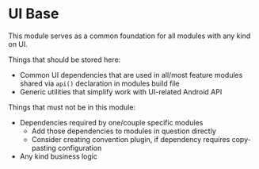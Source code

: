 # UI Base

This module serves as a common foundation for all modules with any kind on UI.

Things that should be stored here:

* Common UI dependencies that are used in all/most feature modules shared via `api()` declaration in modules build file
* Generic utilities that simplify work with UI-related Android API

Things that must not be in this module:

* Dependencies required by one/couple specific modules
  * Add those dependencies to modules in question directly
  * Consider creating convention plugin, if dependency requires copy-pasting configuration
* Any kind business logic
